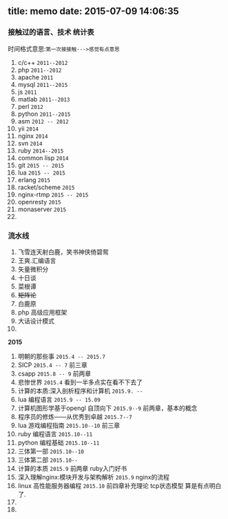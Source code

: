 title: memo
date: 2015-07-09 14:06:35
---

### 接触过的语言、技术 统计表 

时间格式意思:`第一次接接触--->感觉有点意思`

1. c/c++ `2011--2012`
1. php   `2011--2012`
6. apache    `2011`
4. mysql     `2011--2015`
5. js   `2011`
3. matlab `2011--2013`
2. perl `2012`
6. python `2011--2015`
1. asm  `2012 -- 2012` 
2. yii  `2014`
3. nginx `2014`
2. svn  `2014`
3. ruby `2014--2015`
2. common lisp `2014`
2. git `2015 -- 2015`
1. lua `2015 -- 2015`
1. erlang `2015`
1. racket/scheme `2015`
2. nginx-rtmp `2015 -- 2015`
3. openresty `2015`
3. monaserver  `2015`
4. 

### 流水线

1. 飞雪连天射白鹿，笑书神侠倚碧鸳
5. 王爽.汇编语言
2. 矢量微积分
3. 十日谈
4. 菜根谭
3. ~~矩阵论~~
3. 白鹿原
2. php 高级应用框架
1. 大话设计模式
6. 

<!-- 3.数据结构 -->
**2015**
1. 明朝的那些事 `2015.4 -- 2015.7`
1. SICP  `2015.4 -- 7` 前三章
1. csapp `2015.8 -- 9` 前两章
2. 悲惨世界 `2015.4` 看到一半多点实在看不下去了
1. 计算的本质:深入剖析程序和计算机 `2015.9. --`
1. lua 编程语言 `2015.9 -- 15.09`
1. 计算机图形学基于opengl 自顶向下  `2015.9--9` 前两章，基本的概念
2. 程序员的修炼——从优秀到卓越 `2015.7--7` 
3. lua 游戏编程指南 `2015.10--10` 前三章
4. ruby 编程语言 `2015.10--11`
4. python 编程基础 `2015.10--11`
5. 三体第一部 `2015.10--10`
6. 三体第二部 `2015.10--`
7. 计算的本质 `2015.9` 前两章 ruby入门好书
8. 深入理解nginx:模块开发与架构解析 `2015.9` nginx的流程
8. linux 高性能服务器编程 `2015.10`  前四章补充理论 tcp状态模型 算是有点明白了.
9. 
9. 


